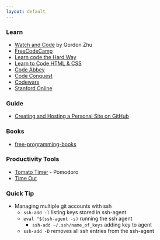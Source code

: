 ```yaml
---
layout: default
---
```


### Learn
* [Watch and Code](https://watchandcode.com/) by Gordon Zhu
* [FreeCodeCamp](https://www.freecodecamp.org)
* [Learn code the Hard Way](https://learncodethehardway.org/)
* [Learn to Code HTML & CSS](https://learn.shayhowe.com/)
* [Code Abbey](http://www.codeabbey.com/)
* [Code Conquest](http://www.codeconquest.com/)
* [Codewars](https://www.codewars.com/)
* [Stanford Online](https://lagunita.stanford.edu/)

### Guide
* [Creating and Hosting a Personal Site on GitHub](http://jmcglone.com/guides/github-pages/)

### Books 
* [free-programming-books](https://github.com/EbookFoundation/free-programming-books/blob/master/free-programming-books.md)

### Productivity Tools
* [Tomato Timer](https://tomato-timer.com/#) - Pomodoro
* [Time Out](https://itunes.apple.com/us/app/time-out-break-reminders/id402592703?mt=12)

### Quick Tip
* Managing multiple git accounts with ssh
  * `ssh-add -l` listing keys stored in ssh-agent
  * `eval "$(ssh-agent -s)` running the ssh agent
    * `ssh-add ~/.ssh/name_of_keys` adding key to agent
  * `ssh-add -D` removes all ssh entries from the ssh-agent